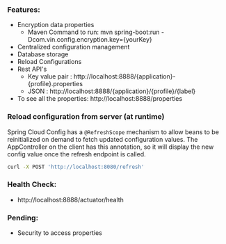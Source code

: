 ### Features:

* Encryption data properties
    * Maven Command to run: mvn spring-boot:run -Dcom.vin.config.encryption.key={yourKey} 
* Centralized configuration management
* Database storage
* Reload Configurations
* Rest API's
     * Key value pair : http://localhost:8888/{application}-{profile}.properties     
     * JSON : http://localhost:8888/{application}/{profile}/{label}   
 * To see all the properties: http://localhost:8888/properties
 
### Reload configuration from server (at runtime)

Spring Cloud Config has a `@RefreshScope` mechanism to allow beans to be reinitialized
on demand to fetch updated configuration values. The AppController on the client
has this annotation, so it will display the new config value once the refresh
endpoint is called.

```bash
curl -X POST 'http://localhost:8080/refresh'
```

### Health Check:
* http://localhost:8888/actuator/health

### Pending:
* Security to access properties
